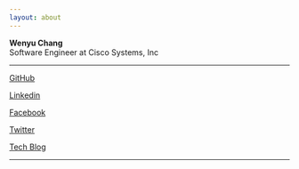 ```yaml
---
layout: about
---
```


**Wenyu Chang**<br />
Software Engineer at Cisco Systems, Inc

---

<div class="links">
<a href="https://github.com/WenyuChang" target="_blank">GitHub</a>

<a href="https://www.linkedin.com/in/wenyuchang" target="_blank">Linkedin</a>

<a href="https://www.facebook.com/wychang87" target="_blank">Facebook</a>

<a href="https://twitter.com/changwy" target="_blank">Twitter</a>

<a href="https://wenyuchang.github.io/blog" target="_blank">Tech Blog</a>
</div>

---
